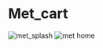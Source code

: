 # Met_cart
![met_splash](https://user-images.githubusercontent.com/38399184/146175319-a1944157-e7b6-46ca-a5f0-4513c03a9cd6.png)
![met home](https://user-images.githubusercontent.com/38399184/146175514-ee5b0823-df7d-478f-8236-4f900327bf8f.png)
